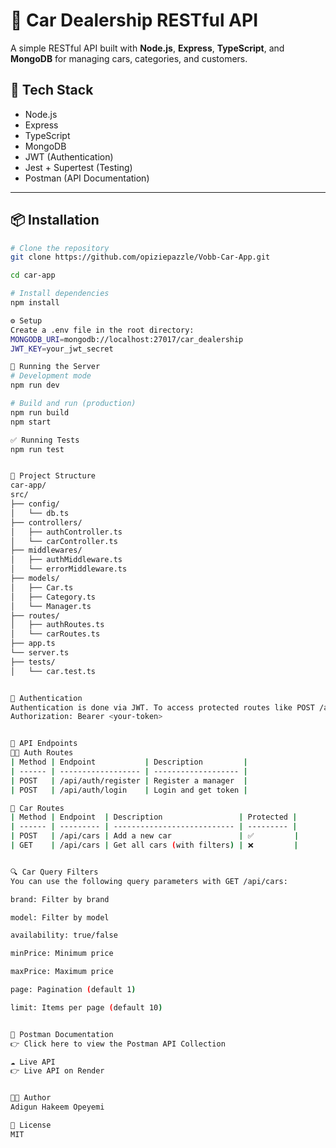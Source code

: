  # 🚗 Car Dealership RESTful API

A simple RESTful API built with **Node.js**, **Express**, **TypeScript**, and **MongoDB** for managing cars, categories, and customers.

## 🧰 Tech Stack

- Node.js
- Express
- TypeScript
- MongoDB
- JWT (Authentication)
- Jest + Supertest (Testing)
- Postman (API Documentation)

---

## 📦 Installation

```bash
# Clone the repository
git clone https://github.com/opiziepazzle/Vobb-Car-App.git

cd car-app

# Install dependencies
npm install

⚙️ Setup
Create a .env file in the root directory:
MONGODB_URI=mongodb://localhost:27017/car_dealership
JWT_KEY=your_jwt_secret

🚀 Running the Server
# Development mode
npm run dev

# Build and run (production)
npm run build
npm start

✅ Running Tests
npm run test


📁 Project Structure
car-app/
src/
├── config/
│   └── db.ts
├── controllers/
│   ├── authController.ts
│   └── carController.ts
├── middlewares/
│   ├── authMiddleware.ts
│   └── errorMiddleware.ts
├── models/
│   ├── Car.ts
│   ├── Category.ts
│   └── Manager.ts
├── routes/
│   ├── authRoutes.ts
│   └── carRoutes.ts
├── app.ts
└── server.ts
├── tests/
│   └── car.test.ts


🔑 Authentication
Authentication is done via JWT. To access protected routes like POST /api/cars, include your token in the Authorization header:
Authorization: Bearer <your-token>


📘 API Endpoints
🧑‍💼 Auth Routes
| Method | Endpoint           | Description         |
| ------ | ------------------ | ------------------- |
| POST   | /api/auth/register | Register a manager  |
| POST   | /api/auth/login    | Login and get token |

🚗 Car Routes
| Method | Endpoint  | Description                 | Protected |
| ------ | --------- | --------------------------- | --------- |
| POST   | /api/cars | Add a new car               | ✅         |
| GET    | /api/cars | Get all cars (with filters) | ❌         |


🔍 Car Query Filters
You can use the following query parameters with GET /api/cars:

brand: Filter by brand

model: Filter by model

availability: true/false

minPrice: Minimum price

maxPrice: Maximum price

page: Pagination (default 1)

limit: Items per page (default 10)


📄 Postman Documentation
👉 Click here to view the Postman API Collection

☁️ Live API
👉 Live API on Render


👨‍💻 Author
Adigun Hakeem Opeyemi

📜 License
MIT



